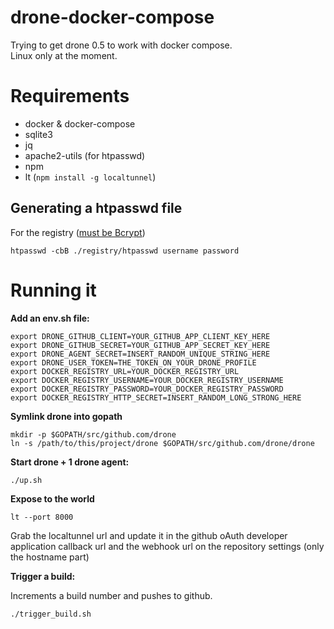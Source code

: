 # drone-docker-compose

Trying to get drone 0.5 to work with docker compose.  
Linux only at the moment.  

# Requirements

- docker & docker-compose
- sqlite3
- jq
- apache2-utils (for htpasswd)
- npm
- lt (`npm install -g localtunnel`)

## Generating a htpasswd file

For the registry ([must be Bcrypt](https://docs.docker.com/registry/configuration/#auth))

```shell
htpasswd -cbB ./registry/htpasswd username password
```

# Running it

**Add an env.sh file:**

```shell
export DRONE_GITHUB_CLIENT=YOUR_GITHUB_APP_CLIENT_KEY_HERE
export DRONE_GITHUB_SECRET=YOUR_GITHUB_APP_SECRET_KEY_HERE
export DRONE_AGENT_SECRET=INSERT_RANDOM_UNIQUE_STRING_HERE
export DRONE_USER_TOKEN=THE_TOKEN_ON_YOUR_DRONE_PROFILE
export DOCKER_REGISTRY_URL=YOUR_DOCKER_REGISTRY_URL
export DOCKER_REGISTRY_USERNAME=YOUR_DOCKER_REGISTRY_USERNAME
export DOCKER_REGISTRY_PASSWORD=YOUR_DOCKER_REGISTRY_PASSWORD
export DOCKER_REGISTRY_HTTP_SECRET=INSERT_RANDOM_LONG_STRONG_HERE
```

**Symlink drone into gopath**

```shell
mkdir -p $GOPATH/src/github.com/drone
ln -s /path/to/this/project/drone $GOPATH/src/github.com/drone/drone
```

**Start drone + 1 drone agent:**

```shell
./up.sh
```

**Expose to the world**

```shell
lt --port 8000
```

Grab the localtunnel url and update it in the github oAuth developer application callback url
and the webhook url on the repository settings (only the hostname part)

**Trigger a build:**

Increments a build number and pushes to github.

```shell
./trigger_build.sh
```
